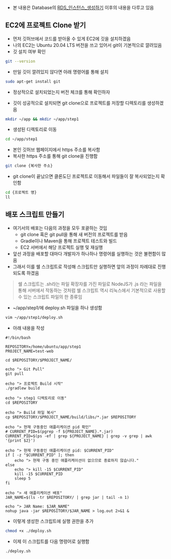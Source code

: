 - 본 내용은 Database의 [RDS_인스턴스_생성하기](../Database/RDS_인스턴스_생성하기.md) 이후의 내용을 다루고 있음

## EC2에 프로젝트 Clone 받기
- 먼저 깃허브에서 코드를 받아올 수 있게 EC2에 깃을 설치하겠음
- 나의 EC2는 Ubuntu 20.04 LTS 버전을 쓰고 있어서 git이 기본적으로 깔려있음
- 깃 설치 여부 확인
```bash
git --version
```

- 만일 깃이 깔려있지 않다면 아래 명령어를 통해 설치
```bash
sudo apt-get install git
```
- 정상적으로 설치되었는지 버전 체크를 통해 확인하자

- 깃이 성공적으로 설치되면 git clone으로 프로젝트를 저장할 디렉토리를 생성하겠음
```bash
mkdir ~/app && mkdir ~/app/step1
```

- 생성된 디렉토리로 이동
```bash
cd ~/app/step1
```

- 본인 깃허브 웹페이지에서 https 주소를 복사함
- 복사한 https 주소를 통해 git clone을 진행함
```bash
git clone {복사한 주소}
```

- git clone이 끝났으면 클론도딘 프로젝트로 이동해서 파일들이 잘 복사되었는지 확인함
```bash
cd {프로젝트 명}
ll
```

## 배포 스크립트 만들기
- 여기서의 배포는 다음의 과정을 모두 포괄하는 것임
	- git clone 혹은 git pull을 통해 새 버전의 프로젝트를 받음
	- Gradle이나 Maven을 통해 프로젝트 테스트와 빌드
	- EC2 서버에서 해당 프로젝트 실행 및 재실행
- 앞선 과정을 배포할 대마다 개발자가 하나하나 명령어를 실행하는 것은 불편함이 많음
- 그래서 이를 쉘 스크립트로 작성해 스크립트만 실행하면 앞의 과정이 차례대로 진행되도록 하겠음

>쉘 스크립트는 .sh라는 파일 확장자를 가진 파일로 NodeJS가 .js 라는 파일을 통해 서버에서 작동하는 것처럼 쉘 스크립트 역시 리눅스에서 기본적으로 사용할 수 있는 스크립트 파일의 한 종류임

- ~/app/step1/에 deploy.sh 파일을 하나 생성함
```bash
vim ~/app/step1/deploy.sh
```

- 아래 내용을 작성
```vim
#!/bin/bash

REPOSITORY=/home/ubuntu/app/step1
PROJECT_NAME=test-web

cd $REPOSITORY/$PROJECT_NAME/

echo "> Git Pull"
git pull

echo "> 프로젝트 Build 시작"
./gradlew build

echo "> step1 디렉토리로 이동"
cd $REPOSITORY

echo "> Build 파일 복사"
cp $REPOSITORY/$PROJECT_NAME/build/libs/*.jar $REPOSITORY

echo "> 현재 구동중인 애플리케이션 pid 확인"
# CURRENT_PID=$(pgrep -f ${PROJECT_NAME}.*.jar)
CURRENT_PID=$(ps -ef | grep ${PROJECT_NAME} | grep -v grep | awk '{print $2}')

echo "> 현재 구동중인 애플리케이션 pid: $CURRENT_PID"
if [ -z "$CURRENT_PID" ]; then
	echo "> 현재 구동 중인 애플리케이션이 없으므로 종료하지 않습니다."
else
	echo "> kill -15 $CURRENT_PID"
	kill -15 $CURRENT_PID
	sleep 5
fi

echo "> 새 애플리케이션 배포"
JAR_NAME=$(ls -tr $REPOSITORY/ | grep jar | tail -n 1)

echo "> JAR Name: $JAR_NAME"
nohup java -jar $REPOSITORY/$JAR_NAME > log.out 2>&1 &
```

- 이렇게 생성한 스크립트에 실행 권한을 추가
```bash
chmod +x ./deploy.sh
```

- 이제 이 스크립트를 다음 명령어로 실행함
```bash
./deploy.sh
```